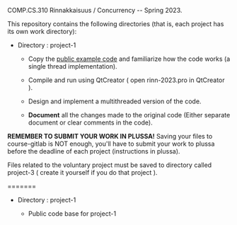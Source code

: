 
COMP.CS.310 Rinnakkaisuus / Concurrency -- Spring 2023.


This repository contains the following directories
(that is, each project has its own work directory):

  * Directory : project-1

    - Copy the [public example code](https://course-gitlab.tuni.fi/comp.cs.310-rinnakkaisuus-concurrency_2022-2023/public/-/tree/main/project-1)
      and familiarize how the code works (a single thread implementation). 

    - Compile and run using QtCreator ( open rinn-2023.pro in QtCreator ).

    - Design and implement a multithreaded version of the code.

    - **Document** all the changes made to the original code 
      (Either separate document or clear comments in the code).

**REMEMBER TO SUBMIT YOUR WORK IN PLUSSA!**
Saving your files to course-gitlab is NOT enough, you'll have to
submit your work to plussa before the deadline of each project
(instructions in plussa).

Files related to the voluntary project must be saved to directory
called project-3 ( create it yourself if you do that project ).

=======

  * Directory : project-1

    - Public code base for project-1
